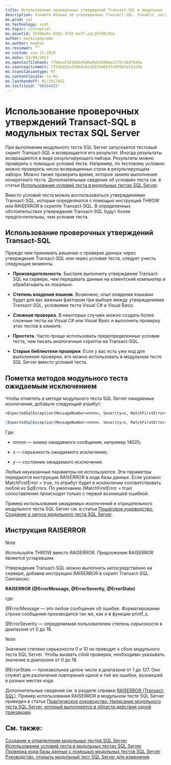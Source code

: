 ```yaml
---
title: Использование проверочных утверждений Transact-SQL в модульных тестах SQL Server
description: Узнайте больше об утверждениях Transact-SQL. Узнайте, когда следует использовать утверждения в модульных тестах SQL Server, а когда — условия теста, и просмотрите примеры использования утверждений.
ms.prod: sql
ms.technology: ssdt
ms.topic: conceptual
ms.assetid: 55d8be9c-9282-47d3-be7f-e2c26f00c95e
author: markingmyname
ms.author: maghan
ms.reviewer: “”
ms.custom: seo-lt-2019
ms.date: 02/09/2017
ms.openlocfilehash: f7b6eaf18166bd546e8eb3e89ee2176c39dfb49a
ms.sourcegitcommit: 7791bd2ba339edc5cd2078a6537c8f6bfe72a19b
ms.translationtype: HT
ms.contentlocale: ru-RU
ms.lasthandoff: 01/19/2021
ms.locfileid: "98564422"
---
```

# <a name="using-transact-sql-assertions-in-sql-server-unit-tests"></a>Использование проверочных утверждений Transact-SQL в модульных тестах SQL Server

При выполнении модульного теста SQL Server запускается тестовый скрипт Transact\-SQL и возвращается его результат. Иногда результаты возвращаются в виде результирующего набора. Результаты можно проверить с помощью условий теста. Например, по тестовому условию можно проверить число возвращенных строк в результирующем наборе. Можно также проверить время, которое заняло выполнение конкретного теста. Дополнительные сведения об условиях теста см. в статье [Использование условий теста в модульных тестах SQL Server](../ssdt/using-test-conditions-in-sql-server-unit-tests.md).  
  
Вместо условий теста можно воспользоваться утверждениями Transact\-SQL, которые определяются с помощью инструкций THROW или RAISERROR в скрипте Transact\-SQL. В определенных обстоятельствах утверждения Transact\-SQL будут более предпочтительны, чем условия теста.  
  
## <a name="using-transact-sql-assertions"></a>Использование проверочных утверждений Transact-SQL  
Прежде чем принимать решение о проверке данных через утверждения Transact\-SQL или через условия теста, следует учесть следующие моменты.  
  
-   **Производительность**. Быстрее выполнить утверждение Transact\-SQL на сервере, чем передавать данные на клиентский компьютер и обрабатывать их локально.  
  
-   **Степень владения языком**. Возможно, опыт владения языками будет для вас важным фактором при выборе между утверждениями Transact\-SQL, условиями теста Visual C\# и Visual Basic.  
  
-   **Сложная проверка.** В некоторых случаях можно создать более сложные тесты на Visual C\# или Visual Basic и выполнять проверку этих тестов в клиенте.  
  
-   **Простота**. Часто проще использовать предопределенные условия теста, чем писать аналогичные скрипты на Transact\-SQL.  
  
-   **Старые библиотеки проверки**. Если у вас есть уже код для выполнения проверки, его можно использовать в модульном тесте SQL Server вместо условий теста.  
  
## <a name="mark-unit-test-methods-with-the-expected-exception"></a>Пометка методов модульного теста ожидаемым исключением  
Чтобы отметить в методе модульного теста SQL Server ожидаемые исключения, добавьте следующий атрибут:  
  
```vb  
<ExpectedSqlException(MessageNumber=nnnnn, Severity=x, MatchFirstError=false, State=y)> _  
```  
  
```csharp  
[ExpectedSqlException(MessageNumber=nnnnn, Severity=x, MatchFirstError=false, State=y)]  
```  
  
Где:  
  
-   *nnnnn* — номер ожидаемого сообщения, например 14025;  
  
-   *x* — серьезность ожидаемого исключения;  
  
-   *y* — состояние ожидаемого исключения.  
  
Любые неуказанные параметры не используются. Эти параметры передаются инструкции RAISERROR в коде базы данных. Если указано MatchFirstError = true, то атрибут будет в исключении соответствовать любой из SqlErrors. По умолчанию (MatchFirstError = true) сопоставление происходит только с первой возникшей ошибкой.  
  
Пример использования ожидаемых исключений и отрицательного модульного теста SQL Server см. в статье [Пошаговое руководство. Создание и запуск модульного теста SQL Server](../ssdt/walkthrough-creating-and-running-a-sql-server-unit-test.md).  
  
## <a name="the-raiserror-statement"></a>Инструкция RAISERROR  
  
> [!NOTE]  
> Используйте THROW вместо RAISERROR. Предложение RAISERROR является устаревшим.  
  
Утверждения Transact\-SQL можно выполнять непосредственно на сервере, добавив инструкцию RAISERROR в скрипт Transact\-SQL. Синтаксис:  
  
**RAISERROR (\@ErrorMessage, \@ErrorSeverity, \@ErrorState)**  
  
где:  
  
@ErrorMessage — это любое сообщение об ошибке. Форматирование строки сообщения производится так же, как и в функции printf_s.  
  
@ErrorSeverity — определяемая пользователем степень серьезности в диапазоне от 0 до 18.  
  
> [!NOTE]  
> Значения степени серьезности 0 и 10 не приводят к сбою модульного теста SQL Server. Чтобы вызвать сбой проверки, необходимо указывать значение в диапазоне от 0 до 18.  
  
@ErrorState — произвольное целое число в диапазоне от 1 до 127. Оно служит для различения повторений одной и той же ошибки, возникшей в разных местах кода.  
  
Дополнительные сведения см. в разделе справки [RAISERROR (Transact-SQL)](../t-sql/language-elements/raiserror-transact-sql.md). Пример использования RAISERROR в модульном тесте SQL Server приведен в статье [Практическое руководство. Написание модульного теста SQL Server, который выполняется в области действия одной транзакции](../ssdt/how-to-write-sql-server-unit-test-that-runs-in-single-transaction-scope.md).  
  
## <a name="see-also"></a>См. также:  
[Создание и определение модульных тестов SQL Server](../ssdt/creating-and-defining-sql-server-unit-tests.md)  
[Использование условий теста в модульных тестах SQL Server](../ssdt/using-test-conditions-in-sql-server-unit-tests.md)  
[Проверка кода базы данных с помощью модульных тестов SQL Server](../ssdt/verifying-database-code-by-using-sql-server-unit-tests.md)  
[Руководство. открыть модульный тест SQL Server для изменения](../ssdt/how-to-open-a-sql-server-unit-test-to-edit.md)  
